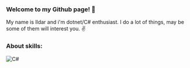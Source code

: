 ### Welcome to my Github page! 👋

My name is Ildar and i'm dotnet/C# enthusiast. I do a lot of things, may be some of them will interest you. ✌️

### About skills:
<img alt="C#" src="https://img.shields.io/badge/C#-99CC00?logo=sharp&logoColor=white&style=for-the-badge&logo=appveyor" />
